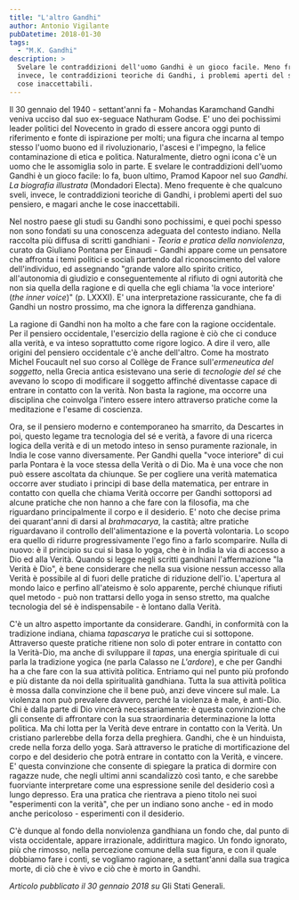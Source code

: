 ```yaml
---
title: "L'altro Gandhi"
author: Antonio Vigilante
pubDatetime: 2018-01-30
tags: 
  - "M.K. Gandhi"
description: >
  Svelare le contraddizioni dell'uomo Gandhi è un gioco facile. Meno frequente è che qualcuno sveli, 
  invece, le contraddizioni teoriche di Gandhi, i problemi aperti del suo pensiero, e magari anche le 
  cose inaccettabili. 
---
```


Il 30 gennaio del 1940 - settant'anni fa - Mohandas Karamchand Gandhi veniva ucciso dal suo ex-seguace Nathuram Godse. E' uno dei pochissimi leader politici del Novecento in grado di essere ancora oggi punto di riferimento e fonte di ispirazione per molti; una figura che incarna al tempo stesso l'uomo buono ed il rivoluzionario, l'ascesi e l'impegno, la felice contaminazione di etica e politica. Naturalmente, dietro ogni icona c'è un uomo che le assomiglia solo in parte. E svelare le contraddizioni dell'uomo Gandhi è un gioco facile: lo fa, buon ultimo, Pramod Kapoor nel suo _Gandhi. La biografia illustrata_ (Mondadori Electa). Meno frequente è che qualcuno sveli, invece, le contraddizioni teoriche di Gandhi, i problemi aperti del suo pensiero, e magari anche le cose inaccettabili. 

Nel nostro paese gli studi su Gandhi sono pochissimi, e quei pochi spesso non sono fondati su una conoscenza adeguata del contesto indiano. Nella raccolta più diffusa di scritti gandhiani - _Teoria e pratica della nonviolenza_, curato da Giuliano Pontana per Einaudi - Gandhi appare come un pensatore che affronta i temi politici e sociali partendo dal riconoscimento del valore dell'individuo, ed assegnando "grande valore allo spirito critico, all'autonomia di giudizio e conseguentemente al rifiuto di ogni autorità che non sia quella della ragione e di quella che egli chiama 'la voce interiore' (_the inner voice_)" (p. LXXXI). E' una interpretazione rassicurante, che fa di Gandhi un nostro prossimo, ma che ignora la differenza gandhiana.

La ragione di Gandhi non ha molto a che fare con la ragione occidentale. Per il pensiero occidentale, l'esercizio della ragione è ciò che ci conduce alla verità, e va inteso soprattutto come rigore logico. A dire il vero, alle origini del pensiero occidentale c'è anche dell'altro. Come ha mostrato Michel Foucault nel suo corso al Collège de France sull'_ermeneutica del soggetto_, nella Grecia antica esistevano una serie di _tecnologie del sé_ che avevano lo scopo di modificare il soggetto affinché diventasse capace di entrare in contatto con la verità. Non basta la ragione, ma occorre una disciplina che coinvolga l'intero essere intero attraverso pratiche come la meditazione e l'esame di coscienza.

Ora, se il pensiero moderno e contemporaneo ha smarrito, da Descartes in poi, questo legame tra tecnologia del sé e verità, a favore di una ricerca logica della verità e di un metodo inteso in senso puramente razionale, in India le cose vanno diversamente. Per Gandhi quella "voce interiore" di cui parla Pontara è la voce stessa della Verità o di Dio. Ma è una voce che non può essere ascoltata da chiunque. Se per cogliere una verità matematica occorre aver studiato i principi di base della matematica, per entrare in contatto con quella che chiama Verità occorre per Gandhi sottoporsi ad alcune pratiche che non hanno a che fare con la filosofia, ma che riguardano principalmente il corpo e il desiderio. E' noto che decise prima dei quarant'anni di darsi al _brahmacarya_, la castità; altre pratiche riguardavano il controllo dell'alimentazione e la povertà volontaria. Lo scopo era quello di ridurre progressivamente l'ego fino a farlo scomparire. Nulla di nuovo: è il principio su cui si basa lo yoga, che è in India la via di accesso a Dio ed alla Verità. Quando si legge negli scritti gandhiani l'affermazione "la Verità è Dio", è bene considerare che nella sua visione nessun accesso alla Verità è possibile al di fuori delle pratiche di riduzione dell'io. L'apertura al mondo laico e perfino all'ateismo è solo apparente, perché chiunque rifiuti quel metodo - può non trattarsi dello yoga in senso stretto, ma qualche tecnologia del sé è indispensabile - è lontano dalla Verità.

C'è un altro aspetto importante da considerare. Gandhi, in conformità con la tradizione indiana, chiama _tapascarya_ le pratiche cui si sottopone. Attraverso queste pratiche ritiene non solo di poter entrare in contatto con la Verità-Dio, ma anche di sviluppare il _tapas_, una energia spirituale di cui parla la tradizione yogica (ne parla Calasso ne _L'ardore_), e che per Gandhi ha a che fare con la sua attività politica. Entriamo qui nel punto più profondo e più distante da noi della spiritualità gandhiana. Tutta la sua attività politica è mossa dalla convinzione che il bene può, anzi deve vincere sul male. La violenza non può prevalere davvero, perché la violenza è male, è anti-Dio. Chi è dalla parte di Dio vincerà necessariamente: è questa convinzione che gli consente di affrontare con la sua straordinaria determinazione la lotta politica. Ma chi lotta per la Verità deve entrare in contatto con la Verità. Un cristiano parlerebbe della forza della preghiera. Gandhi, che è un hinduista, crede nella forza dello yoga. Sarà attraverso le pratiche di mortificazione del corpo e del desiderio che potrà entrare in contatto con la Verità, e vincere. E' questa convinzione che consente di spiegare la pratica di dormire con ragazze nude, che negli ultimi anni scandalizzò così tanto, e che sarebbe fuorviante interpretare come una espressione senile del desiderio così a lungo depresso. Era una pratica che rientrava a pieno titolo nei suoi "esperimenti con la verità", che per un indiano sono anche - ed in modo anche pericoloso - esperimenti con il desiderio.

C'è dunque al fondo della nonviolenza gandhiana un fondo che, dal punto di vista occidentale, appare irrazionale, addirittura magico. Un fondo ignorato, più che rimosso, nella percezione comune della sua figura, e con il quale dobbiamo fare i conti, se vogliamo ragionare, a settant'anni dalla sua tragica morte, di ciò che è vivo e ciò che è morto in Gandhi.

_Articolo pubblicato il 30 gennaio 2018 su_ Gli Stati Generali.
